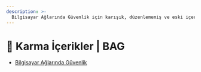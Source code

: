 ```yaml
---
description: >-
  Bilgisayar Ağlarında Güvenlik için karışık, düzenlememiş ve eski içerikleri barındıran notlar
---
```


# 🎲 Karma İçerikler \| BAG

<!--YPackage.YGitbookIntegration-tarafından-otomatik-oluşturulmuştur-->

- [Bilgisayar Ağlarında Güvenlik](Bilgisayar%20A%C4%9Flar%C4%B1nda%20G%C3%BCvenlik.rar)

<!--YPackage.YGitbookIntegration-tarafından-otomatik-oluşturulmuştur-->
